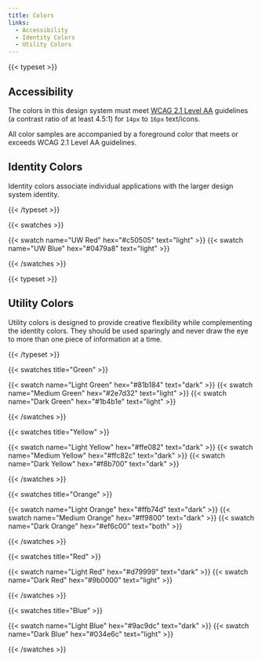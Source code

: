 ```yaml
---
title: Colors
links:
  - Accessibility
  - Identity Colors
  - Utility Colors
---
```


{{< typeset >}}

## Accessibility

The colors in this design system must meet
[WCAG 2.1 Level AA](https://www.w3.org/TR/WCAG21/#contrast-minimum) guidelines
(a contrast ratio of at least 4.5:1) for `14px` to `16px` text/icons.

All color samples are accompanied by a foreground color that meets or exceeds
WCAG 2.1 Level AA guidelines.

## Identity Colors

Identity colors associate individual applications with the larger design system
identity.

{{< /typeset >}}

{{< swatches >}}

{{< swatch name="UW Red"  hex="#c50505" text="light" >}}
{{< swatch name="UW Blue" hex="#0479a8" text="light" >}}

{{< /swatches >}}

{{< typeset >}}

## Utility Colors

Utility colors is designed to provide creative flexibility while complementing
the identity colors. They should be used sparingly and never draw the eye to
more than one piece of information at a time.

{{< /typeset >}}

{{< swatches title="Green" >}}

{{< swatch name="Light Green"   hex="#81b184" text="dark"  >}}
{{< swatch name="Medium Green"  hex="#2e7d32" text="light" >}}
{{< swatch name="Dark Green"    hex="#1b4b1e" text="light" >}}

{{< /swatches >}}

{{< swatches title="Yellow" >}}

{{< swatch name="Light Yellow"  hex="#ffe082" text="dark"  >}}
{{< swatch name="Medium Yellow" hex="#ffc82c" text="dark"  >}}
{{< swatch name="Dark Yellow"   hex="#f8b700" text="dark"  >}}

{{< /swatches >}}

{{< swatches title="Orange" >}}

{{< swatch name="Light Orange"  hex="#ffb74d" text="dark" >}}
{{< swatch name="Medium Orange" hex="#ff9800" text="dark" >}}
{{< swatch name="Dark Orange"   hex="#ef6c00" text="both"  >}}

{{< /swatches >}}

{{< swatches title="Red" >}}

{{< swatch name="Light Red"     hex="#d79999" text="dark"  >}}
{{< swatch name="Dark Red"      hex="#9b0000" text="light" >}}

{{< /swatches >}}

{{< swatches title="Blue" >}}

{{< swatch name="Light Blue"    hex="#9ac9dc" text="dark"  >}}
{{< swatch name="Dark Blue"     hex="#034e6c" text="light" >}}

{{< /swatches >}}
